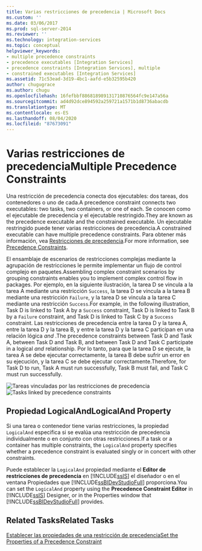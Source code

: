 ```yaml
---
title: Varias restricciones de precedencia | Microsoft Docs
ms.custom: ''
ms.date: 03/06/2017
ms.prod: sql-server-2014
ms.reviewer: ''
ms.technology: integration-services
ms.topic: conceptual
helpviewer_keywords:
- multiple precedence constraints
- precedence executables [Integration Services]
- precedence constraints [Integration Services], multiple
- constrained executables [Integration Services]
ms.assetid: 71c53ead-3d19-4bc1-aafd-e5b32595b420
author: chugugrace
ms.author: chugu
ms.openlocfilehash: 16fefbbf886818989131710876564fc9e147a56a
ms.sourcegitcommit: ad4d92dce894592a259721a1571b1d8736abacdb
ms.translationtype: MT
ms.contentlocale: es-ES
ms.lasthandoff: 08/04/2020
ms.locfileid: "87673091"
---
```

# <a name="multiple-precedence-constraints"></a><span data-ttu-id="878ed-102">Varias restricciones de precedencia</span><span class="sxs-lookup"><span data-stu-id="878ed-102">Multiple Precedence Constraints</span></span>
  <span data-ttu-id="878ed-103">Una restricción de precedencia conecta dos ejecutables: dos tareas, dos contenedores o uno de cada.</span><span class="sxs-lookup"><span data-stu-id="878ed-103">A precedence constraint connects two executables: two tasks, two containers, or one of each.</span></span> <span data-ttu-id="878ed-104">Se conocen como el ejecutable de precedencia y el ejecutable restringido.</span><span class="sxs-lookup"><span data-stu-id="878ed-104">They are known as the precedence executable and the constrained executable.</span></span> <span data-ttu-id="878ed-105">Un ejecutable restringido puede tener varias restricciones de precedencia.</span><span class="sxs-lookup"><span data-stu-id="878ed-105">A constrained executable can have multiple precedence constraints.</span></span> <span data-ttu-id="878ed-106">Para obtener más información, vea [Restricciones de precedencia](control-flow/precedence-constraints.md).</span><span class="sxs-lookup"><span data-stu-id="878ed-106">For more information, see [Precedence Constraints](control-flow/precedence-constraints.md).</span></span>  
  
 <span data-ttu-id="878ed-107">El ensamblaje de escenarios de restricciones complejas mediante la agrupación de restricciones le permite implementar un flujo de control complejo en paquetes.</span><span class="sxs-lookup"><span data-stu-id="878ed-107">Assembling complex constraint scenarios by grouping constraints enables you to implement complex control flow in packages.</span></span> <span data-ttu-id="878ed-108">Por ejemplo, en la siguiente ilustración, la tarea D se vincula a la tarea A mediante una restricción `Success`, la tarea D se vincula a la tarea B mediante una restricción `Failure`, y la tarea D se vincula a la tarea C mediante una restricción `Success`.</span><span class="sxs-lookup"><span data-stu-id="878ed-108">For example, in the following illustration, Task D is linked to Task A by a `Success` constraint, Task D is linked to Task B by a `Failure` constraint, and Task D is linked to Task C by a `Success` constraint.</span></span> <span data-ttu-id="878ed-109">Las restricciones de precedencia entre la tarea D y la tarea A, entre la tarea D y la tarea B, y entre la tarea D y la tarea C participan en una relación lógica *and* .</span><span class="sxs-lookup"><span data-stu-id="878ed-109">The precedence constraints between Task D and Task A, between Task D and Task B, and between Task D and Task C participate in a logical *and* relationship.</span></span> <span data-ttu-id="878ed-110">Por lo tanto, para que la tarea D se ejecute, la tarea A se debe ejecutar correctamente, la tarea B debe sufrir un error en su ejecución, y la tarea C se debe ejecutar correctamente.</span><span class="sxs-lookup"><span data-stu-id="878ed-110">Therefore, for Task D to run, Task A must run successfully, Task B must fail, and Task C must run successfully.</span></span>  
  
 <span data-ttu-id="878ed-111">![Tareas vinculadas por las restricciones de precedencia](media/precedenceconstraints.gif "Tareas vinculadas por las restricciones de precedencia")</span><span class="sxs-lookup"><span data-stu-id="878ed-111">![Tasks linked by precedence constraints](media/precedenceconstraints.gif "Tasks linked by precedence constraints")</span></span>  
  
## <a name="logicaland-property"></a><span data-ttu-id="878ed-112">Propiedad LogicalAnd</span><span class="sxs-lookup"><span data-stu-id="878ed-112">LogicalAnd Property</span></span>  
 <span data-ttu-id="878ed-113">Si una tarea o contenedor tiene varias restricciones, la propiedad `LogicalAnd` especifica si se evalúa una restricción de precedencia individualmente o en conjunto con otras restricciones.</span><span class="sxs-lookup"><span data-stu-id="878ed-113">If a task or a container has multiple constraints, the `LogicalAnd` property specifies whether a precedence constraint is evaluated singly or in concert with other constraints.</span></span>  
  
 <span data-ttu-id="878ed-114">Puede establecer la `LogicalAnd` propiedad mediante el **Editor de restricciones de precedencia** en [!INCLUDE[ssIS](../includes/ssis-md.md)] el diseñador o en el ventana Propiedades que [!INCLUDE[ssBIDevStudioFull](../includes/ssbidevstudiofull-md.md)] proporciona.</span><span class="sxs-lookup"><span data-stu-id="878ed-114">You can set the `LogicalAnd` property using the **Precedence Constraint Editor** in [!INCLUDE[ssIS](../includes/ssis-md.md)] Designer, or in the Properties window that [!INCLUDE[ssBIDevStudioFull](../includes/ssbidevstudiofull-md.md)] provides.</span></span>  
  
## <a name="related-tasks"></a><span data-ttu-id="878ed-115">Related Tasks</span><span class="sxs-lookup"><span data-stu-id="878ed-115">Related Tasks</span></span>  
 [<span data-ttu-id="878ed-116">Establecer las propiedades de una restricción de precedencia</span><span class="sxs-lookup"><span data-stu-id="878ed-116">Set the Properties of a Precedence Constraint</span></span>](../../2014/integration-services/set-the-properties-of-a-precedence-constraint.md)  
  
  

